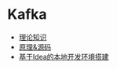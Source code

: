 # Kafka

- [理论知识](常用组件/Kafka/理论知识/)   
- [原理&源码](常用组件/Kafka/原理&源码/)   
- [基于Idea的本地开发环境搭建](常用组件/Kafka/本地开发环境搭建/)   
